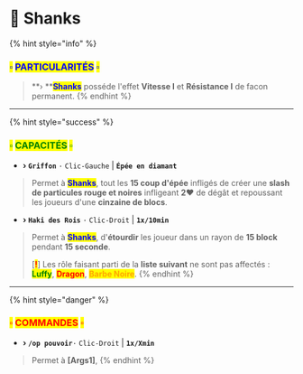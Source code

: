 # 👒 Shanks

{% hint style="info" %}
### &#x20;                                       <mark style="color:blue;">▫</mark> <mark style="color:blue;">**PARTICULARITÉS**</mark> <mark style="color:blue;"></mark><mark style="color:blue;">▫</mark>

> **›  **<mark style="color:blue;">**Shanks**</mark> posséde l'effet **Vitesse I** et **Résistance I** de facon permanent.
{% endhint %}

***

{% hint style="success" %}
### &#x20;                                              <mark style="color:green;">▫</mark> <mark style="color:green;">CAPACITÉS</mark> <mark style="color:green;">▫</mark>

* **› **<mark style="color:green;">**`Griffon`**</mark> `·` `Clic-Gauche` | **`Épée en diamant`**

> Permet à <mark style="color:blue;">**Shanks**</mark>, tout les **15 coup d'épée** infligés de créer une **slash de particules rouge et noires** infligeant **2❤** de dégât et repoussant les joueurs d'une **cinzaine de blocs**.



* **› **<mark style="color:green;">**`Haki des Rois`**</mark> `·` `Clic-Droit` | **`1x/10min`**

> Permet à <mark style="color:blue;">**Shanks**</mark>, d'**étourdir** les joueur dans un rayon de **15 block** pendant **15 seconde**.
>
> \[<mark style="color:red;">**!**</mark>] Les rôle faisant parti de la **liste suivant** ne sont pas affectés : <mark style="color:green;">**Luffy**</mark>, <mark style="color:red;">**Dragon**</mark>, <mark style="color:orange;">**Barbe Noire**</mark>.
{% endhint %}

***

{% hint style="danger" %}
### &#x20;                                           <mark style="color:red;">▫</mark> <mark style="color:red;">COMMANDES</mark> <mark style="color:red;">▫</mark>

* **› **<mark style="color:red;">**`/op pouvoir`**</mark>`·` `Clic-Droit` | **`1x/Xmin`**

> Permet à **\[Args1]**,
{% endhint %}
